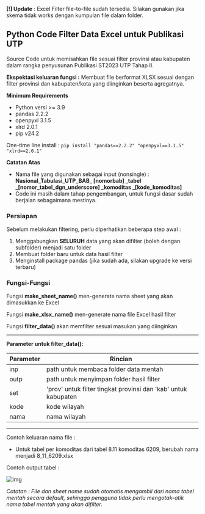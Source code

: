 **[!] Update** : Excel Filter file-to-file sudah tersedia. Silakan gunakan jika skema tidak works dengan kumpulan file dalam folder.

## Python Code Filter Data Excel untuk Publikasi UTP
Source Code untuk memisahkan file sesuai filter provinsi atau kabupaten dalam rangka penyusunan Publikasi ST2023 UTP Tahap II.

**Ekspektasi keluaran fungsi :** Membuat file berformat XLSX sesuai dengan filter provinsi dan kabupaten/kota yang diinginkan beserta agregatnya.

**Minimum Requirements**
- Python versi >= 3.9
- pandas 2.2.2
- openpyxl 3.1.5
- xlrd 2.0.1
- pip v24.2

One-time line install :
`pip install "pandas==2.2.2" "openpyxl==3.1.5" "xlrd==2.0.1"`
  
**Catatan Atas**
- Nama file yang digunakan sebagai input (nonsingle) : **Nasional_Tabulasi_UTP_BAB_ [nomorbab] _tabel _[nomor_tabel_dgn_underscore] _komoditas _[kode_komoditas]**
- Code ini masih dalam tahap pengembangan, untuk fungsi dasar sudah berjalan sebagaimana mestinya.

### **Persiapan**
Sebelum melakukan filtering, perlu diperhatikan beberapa step awal :

1. Menggabungkan **SELURUH** data yang akan difilter (boleh dengan subfolder) menjadi satu folder
2. Membuat folder baru untuk data hasil filter
3. Menginstall package pandas (jika sudah ada, silakan upgrade ke versi terbaru)

### **Fungsi-Fungsi**

Fungsi **make_sheet_name()** men-generate nama sheet yang akan dimasukkan ke Excel

Fungsi **make_xlsx_name()** men-generate nama file Excel hasil filter

Fungsi **filter_data()** akan memfilter sesuai masukan yang diinginkan

---
**Parameter untuk filter_data():**

| Parameter | Rincian |
|-----------|---------|
| inp | path untuk membaca folder data mentah |
| outp | path untuk menyimpan folder hasil filter |
| set | 'prov' untuk filter tingkat provinsi dan 'kab' untuk kabupaten |
| kode | kode wilayah |
| nama | nama wilayah |
---

Contoh keluaran nama file :
- Untuk tabel per komoditas dari tabel 8.11 komoditas 6209, berubah nama menjadi 8_11_6209.xlsx

Contoh output tabel :

![img](https://i.ibb.co.com/s9HPhwG/Screenshot-2024-08-11-081757.png)

_Catatan : File dan sheet name sudah otomatis mengambil dari nama tabel mentah secara default, sehingga pengguna tidak perlu mengotak-atik nama tabel mentah yang akan difilter._
